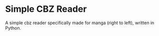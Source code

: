 # Simple CBZ Reader
 A simple cbz reader specifically made for manga (right to left), written in Python.
